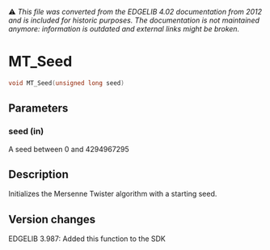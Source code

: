 :warning: _This file was converted from the EDGELIB 4.02 documentation from 2012 and is included for historic purposes. The documentation is not maintained anymore: information is outdated and external links might be broken._

# MT_Seed


```c++
void MT_Seed(unsigned long seed)
```

## Parameters
### seed (in)
A seed between 0 and 4294967295

## Description
Initializes the Mersenne Twister algorithm with a starting seed.

## Version changes
EDGELIB 3.987: Added this function to the SDK


